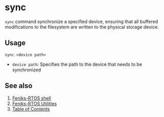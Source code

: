 # sync

`sync` command synchronize a specified device, ensuring that all buffered modifications to the filesystem
are written to the physical storage device.

## Usage

```console
sync <device path>
```

- `device path`: Specifies the path to the device that needs to be synchronized

## See also

1. [Feniks-RTOS shell](../index.md)
2. [Feniks-RTOS Utilities](../../index.md)
3. [Table of Contents](../../../index.md)
